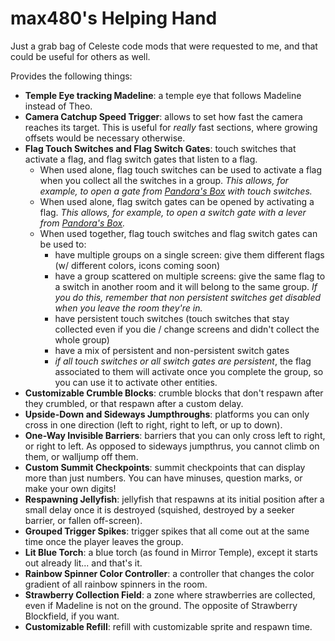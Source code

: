 # max480's Helping Hand

Just a grab bag of Celeste code mods that were requested to me, and that could be useful for others as well.

Provides the following things:
- **Temple Eye tracking Madeline**: a temple eye that follows Madeline instead of Theo.
- **Camera Catchup Speed Trigger**: allows to set how fast the camera reaches its target. This is useful for _really_ fast sections, where growing offsets would be necessary otherwise.
- **Flag Touch Switches and Flag Switch Gates**: touch switches that activate a flag, and flag switch gates that listen to a flag.
  -  When used alone, flag touch switches can be used to activate a flag when you collect all the switches in a group. _This allows, for example, to open a gate from [Pandora's Box](https://gamebanana.com/gamefiles/9518) with touch switches._
  - When used alone, flag switch gates can be opened by activating a flag. _This allows, for example, to open a switch gate with a lever from [Pandora's Box](https://gamebanana.com/gamefiles/9518)._
  - When used together, flag touch switches and flag switch gates can be used to:
    - have multiple groups on a single screen: give them different flags (w/ different colors, icons coming soon)
    - have a group scattered on multiple screens: give the same flag to a switch in another room and it will belong to the same group. _If you do this, remember that non persistent switches get disabled when you leave the room they're in._
    - have persistent touch switches (touch switches that stay collected even if you die / change screens and didn't collect the whole group)
    - have a mix of persistent and non-persistent switch gates
    - _if all touch switches or all switch gates are persistent_, the flag associated to them will activate once you complete the group, so you can use it to activate other entities.
- **Customizable Crumble Blocks**: crumble blocks that don't respawn after they crumbled, or that respawn after a custom delay.
- **Upside-Down and Sideways Jumpthroughs**: platforms you can only cross in one direction (left to right, right to left, or up to down).
- **One-Way Invisible Barriers**: barriers that you can only cross left to right, or right to left. As opposed to sideways jumpthrus, you cannot climb on them, or walljump off them.
- **Custom Summit Checkpoints**: summit checkpoints that can display more than just numbers. You can have minuses, question marks, or make your own digits!
- **Respawning Jellyfish**: jellyfish that respawns at its initial position after a small delay once it is destroyed (squished, destroyed by a seeker barrier, or fallen off-screen).
- **Grouped Trigger Spikes**: trigger spikes that all come out at the same time once the player leaves the group.
- **Lit Blue Torch**: a blue torch (as found in Mirror Temple), except it starts out already lit... and that's it.
- **Rainbow Spinner Color Controller**: a controller that changes the color gradient of all rainbow spinners in the room.
- **Strawberry Collection Field**: a zone where strawberries are collected, even if Madeline is not on the ground. The opposite of Strawberry Blockfield, if you want.
- **Customizable Refill**: refill with customizable sprite and respawn time.
